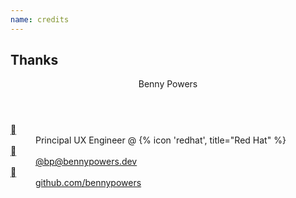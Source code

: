 ```yaml
---
name: credits
---
```


## Thanks

<section>
<header>Benny Powers</header>
<dl>
  <dt><abbr title="day job">💼</abbr></dt>
  <dd>Principal UX Engineer @ {% icon 'redhat', title="Red Hat" %}</dd>

  <dt><abbr title="mastodon">🐘</abbr></dt>
  <dd>
    <a rel="me" href="https://social.bennypowers.dev/@i">@bp@bennypowers.dev</a>
  </dd>

  <dt><abbr title="github">🐙</abbr></dt>
  <dd>
    <a rel="me"href="https://github.com/bennypowers">github.com/bennypowers</a>
  </dd>
</dl>
</section>
